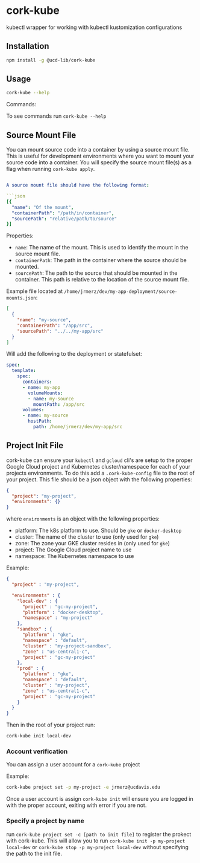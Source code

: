 # cork-kube
kubectl wrapper for working with kubectl kustomization configurations

## Installation
```bash
npm install -g @ucd-lib/cork-kube
```

## Usage

```bash
cork-kube --help
```

Commands:

To see commands run `cork-kube --help`

## Source Mount File

You can mount source code into a container by using a source mount file. This is useful for development environments where you want to mount your source code into a container.  You will specify the source mount file(s) as a flag when running `cork-kube apply`.


```yaml

A source mount file should have the following format:

```json
[{
  "name": "Of the mount",
  "containerPath": "/path/in/container",
  "sourcePath": "relative/path/to/source"
}]
```

Properties:
- `name`: The name of the mount. This is used to identify the mount in the source mount file.
- `containerPath`: The path in the container where the source should be mounted.
- `sourcePath`: The path to the source that should be mounted in the container. This path is relative to the location of the source mount file.


Example file located at `/home/jrmerz/dev/my-app-deployment/source-mounts.json`:
```json
[
  {
    "name": "my-source",
    "containerPath": "/app/src",
    "sourcePath": "../../my-app/src"
  }
]
```

Will add the following to the deployment or statefulset:
```yaml
spec:
  template:
    spec:
      containers:
      - name: my-app
        volumeMounts:
        - name: my-source
          mountPath: /app/src
      volumes:
      - name: my-source
        hostPath:
          path: /home/jrmerz/dev/my-app/src
```
## Project Init File

cork-kube can ensure your `kubectl` and `gcloud` cli's are setup to the proper Google Cloud project and Kubernetes cluster/namespace for each of your projects environments.  To do this add a `.cork-kube-config` file to the root of your project.  This file should be a json object with the following properties:

```json
{
  "project": "my-project",
  "environments": {}
}
```

where `environments` is an object with the following properties:

- platform: The k8s platform to use.  Should be `gke` or `docker-desktop`
- cluster: The name of the cluster to use (only used for `gke`)
- zone: The zone your GKE cluster resides in (only used for `gke`)
- project: The Google Cloud project name to use 
- namespace: The Kubernetes namespace to use

Example:

```json
{
  "project" : "my-project",

  "environments" : {
    "local-dev" : {
      "project" : "gc-my-project",
      "platform" : "docker-desktop",
      "namespace" : "my-project"
    },
    "sandbox" : {
      "platform" : "gke",
      "namespace" : "default",
      "cluster" : "my-project-sandbox",
      "zone" : "us-central1-c",
      "project" : "gc-my-project"
    },
    "prod" : {
      "platform" : "gke",
      "namespace" : "default",
      "cluster" : "my-project",
      "zone" : "us-central1-c",
      "project" : "gc-my-project"
    }
  }
}
```

Then in the root of your project run:

```bash
cork-kube init local-dev
```

### Account verification

You can assign a user account for a `cork-kube` project

Example:

```bash
cork-kube project set -p my-project -e jrmerz@ucdavis.edu
```

Once a user account is assign `cork-kube init` will ensure you are logged in with the proper account, exiting with error if you are not.

### Specify a project by name

run `cork-kube project set -c [path to init file]` to register the prokect with cork-kube.  This will allow you to run `cork-kube init -p my-project local-dev` or `cork-kube stop -p my-project local-dev` without specifying the path to the init file.